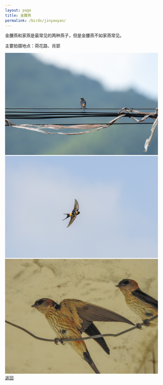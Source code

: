 ```yaml
---
layout: page
title: 金腰燕
permalink: /birds/jinyaoyan/
---
```

金腰燕和家燕是最常见的两种燕子，但是金腰燕不如家燕常见。

主要拍摄地点：荷花路、肖郢

![](../picture/金腰燕/DSC_5477-NEF_DxO_DeepPRIME.jpg)
![](../picture/金腰燕/DSC_6106-NEF_DxO_DeepPRIME.jpg)
![](../picture/金腰燕/DSCN8693.jpg)
[返回](../../)
